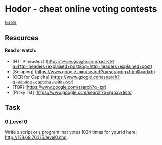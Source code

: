 # Hodor - cheat online voting contests

[!Error](https://s3.amazonaws.com/intranet-projects-files/holbertonschool-higher-level_programming+/261/giphy_hodor.gif)

## Resources

#### Read or watch:
* [HTTP headers] (https://www.google.com/search?q=http+headers+explained+post&oq=http+headers+explained+post)
* [Scraping] (https://www.google.com/search?q=scraping+html&cad=h)
* [OCR for Captcha] (https://www.google.com/search?q=solving+captcha+with+ocr)
* [TOR] (https://www.google.com/search?q=tor)
* [Proxy list] (https://www.google.com/search?q=proxy+lists)


## Task
### 0.Level 0
Write a script or a program that votes 1024 times for your id here: http://158.69.76.135/level0.php.